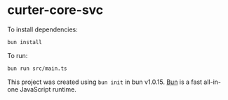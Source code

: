 # curter-core-svc

To install dependencies:

```bash
bun install
```

To run:

```bash
bun run src/main.ts
```

This project was created using `bun init` in bun v1.0.15. [Bun](https://bun.sh) is a fast all-in-one JavaScript runtime.

